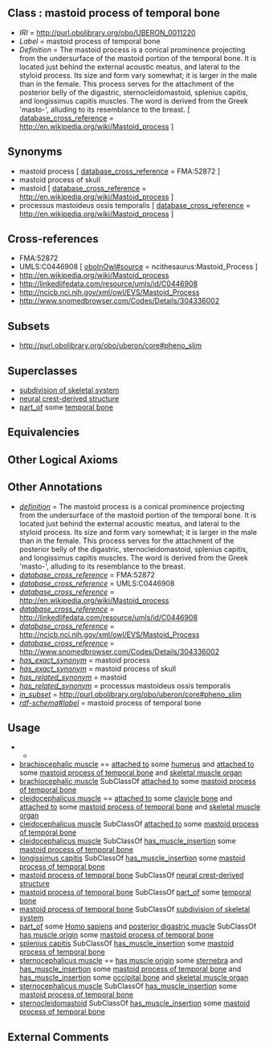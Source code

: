 
## Class : mastoid process of temporal bone

 * *IRI* = http://purl.obolibrary.org/obo/UBERON_0011220
 * *Label* = mastoid process of temporal bone
 * *Definition* = The mastoid process is a conical prominence projecting from the undersurface of the mastoid portion of the temporal bone. It is located just behind the external acoustic meatus, and lateral to the styloid process. Its size and form vary somewhat; it is larger in the male than in the female. This process serves for the attachment of the posterior belly of the digastric, sternocleidomastoid, splenius capitis, and longissimus capitis muscles. The word is derived from the Greek 'masto-', alluding to its resemblance to the breast. [ [database_cross_reference](../../ef/oboInOwl#hasDbXref.md) = http://en.wikipedia.org/wiki/Mastoid_process ]

## Synonyms

 * mastoid process [ [database_cross_reference](../../ef/oboInOwl#hasDbXref.md) = FMA:52872 ]
 * mastoid process of skull
 * mastoid [ [database_cross_reference](../../ef/oboInOwl#hasDbXref.md) = http://en.wikipedia.org/wiki/Mastoid_process ]
 * processus mastoideus ossis temporalis [ [database_cross_reference](../../ef/oboInOwl#hasDbXref.md) = http://en.wikipedia.org/wiki/Mastoid_process ]

## Cross-references

 * FMA:52872
 * UMLS:C0446908 [ [oboInOwl#source](../../ce/oboInOwl#source.md) = ncithesaurus:Mastoid_Process ]
 * http://en.wikipedia.org/wiki/Mastoid_process
 * http://linkedlifedata.com/resource/umls/id/C0446908
 * http://ncicb.nci.nih.gov/xml/owl/EVS/Mastoid_Process
 * http://www.snomedbrowser.com/Codes/Details/304336002

## Subsets

 * http://purl.obolibrary.org/obo/uberon/core#pheno_slim

## Superclasses

 * [subdivision of skeletal system](../../UBERON/75/UBERON_0000075.md)
 * [neural crest-derived structure](../../UBERON/13/UBERON_0010313.md)
 * [part_of](../../BFO/50/BFO_0000050.md) some [temporal bone](../../UBERON/78/UBERON_0001678.md)

## Equivalencies


## Other Logical Axioms


## Other Annotations

 * *[definition](../../IAO/15/IAO_0000115.md)* = The mastoid process is a conical prominence projecting from the undersurface of the mastoid portion of the temporal bone. It is located just behind the external acoustic meatus, and lateral to the styloid process. Its size and form vary somewhat; it is larger in the male than in the female. This process serves for the attachment of the posterior belly of the digastric, sternocleidomastoid, splenius capitis, and longissimus capitis muscles. The word is derived from the Greek 'masto-', alluding to its resemblance to the breast.
 * *[database_cross_reference](../../ef/oboInOwl#hasDbXref.md)* = FMA:52872
 * *[database_cross_reference](../../ef/oboInOwl#hasDbXref.md)* = UMLS:C0446908
 * *[database_cross_reference](../../ef/oboInOwl#hasDbXref.md)* = http://en.wikipedia.org/wiki/Mastoid_process
 * *[database_cross_reference](../../ef/oboInOwl#hasDbXref.md)* = http://linkedlifedata.com/resource/umls/id/C0446908
 * *[database_cross_reference](../../ef/oboInOwl#hasDbXref.md)* = http://ncicb.nci.nih.gov/xml/owl/EVS/Mastoid_Process
 * *[database_cross_reference](../../ef/oboInOwl#hasDbXref.md)* = http://www.snomedbrowser.com/Codes/Details/304336002
 * *[has_exact_synonym](../../ym/oboInOwl#hasExactSynonym.md)* = mastoid process
 * *[has_exact_synonym](../../ym/oboInOwl#hasExactSynonym.md)* = mastoid process of skull
 * *[has_related_synonym](../../ym/oboInOwl#hasRelatedSynonym.md)* = mastoid
 * *[has_related_synonym](../../ym/oboInOwl#hasRelatedSynonym.md)* = processus mastoideus ossis temporalis
 * *[in_subset](../../et/oboInOwl#inSubset.md)* = http://purl.obolibrary.org/obo/uberon/core#pheno_slim
 * *[rdf-schema#label](../../el/rdf-schema#label.md)* = mastoid process of temporal bone

## Usage

 * -
 * [brachiocephalic muscle](../../UBERON/68/UBERON_0011368.md) == [attached to](../../RO/71/RO_0002371.md) some [humerus](../../UBERON/76/UBERON_0000976.md) and [attached to](../../RO/71/RO_0002371.md) some [mastoid process of temporal bone](../../UBERON/20/UBERON_0011220.md) and [skeletal muscle organ](../../UBERON/92/UBERON_0014892.md)
 * [brachiocephalic muscle](../../UBERON/68/UBERON_0011368.md) SubClassOf [attached to](../../RO/71/RO_0002371.md) some [mastoid process of temporal bone](../../UBERON/20/UBERON_0011220.md)
 * [cleidocephalicus muscle](../../UBERON/64/UBERON_0011364.md) == [attached to](../../RO/71/RO_0002371.md) some [clavicle bone](../../UBERON/05/UBERON_0001105.md) and [attached to](../../RO/71/RO_0002371.md) some [mastoid process of temporal bone](../../UBERON/20/UBERON_0011220.md) and [skeletal muscle organ](../../UBERON/92/UBERON_0014892.md)
 * [cleidocephalicus muscle](../../UBERON/64/UBERON_0011364.md) SubClassOf [attached to](../../RO/71/RO_0002371.md) some [mastoid process of temporal bone](../../UBERON/20/UBERON_0011220.md)
 * [cleidocephalicus muscle](../../UBERON/64/UBERON_0011364.md) SubClassOf [has_muscle_insertion](../../RO/73/RO_0002373.md) some [mastoid process of temporal bone](../../UBERON/20/UBERON_0011220.md)
 * [longissimus capitis](../../UBERON/03/UBERON_0001403.md) SubClassOf [has_muscle_insertion](../../RO/73/RO_0002373.md) some [mastoid process of temporal bone](../../UBERON/20/UBERON_0011220.md)
 * [mastoid process of temporal bone](../../UBERON/20/UBERON_0011220.md) SubClassOf [neural crest-derived structure](../../UBERON/13/UBERON_0010313.md)
 * [mastoid process of temporal bone](../../UBERON/20/UBERON_0011220.md) SubClassOf [part_of](../../BFO/50/BFO_0000050.md) some [temporal bone](../../UBERON/78/UBERON_0001678.md)
 * [mastoid process of temporal bone](../../UBERON/20/UBERON_0011220.md) SubClassOf [subdivision of skeletal system](../../UBERON/75/UBERON_0000075.md)
 * [part_of](../../BFO/50/BFO_0000050.md) some [Homo sapiens](../../NCBITaxon/06/NCBITaxon_9606.md) and [posterior digastric muscle](../../UBERON/44/UBERON_0010944.md) SubClassOf [has muscle origin](../../RO/72/RO_0002372.md) some [mastoid process of temporal bone](../../UBERON/20/UBERON_0011220.md)
 * [splenius capitis](../../UBERON/11/UBERON_0000711.md) SubClassOf [has_muscle_insertion](../../RO/73/RO_0002373.md) some [mastoid process of temporal bone](../../UBERON/20/UBERON_0011220.md)
 * [sternocephalicus muscle](../../UBERON/71/UBERON_0011371.md) == [has muscle origin](../../RO/72/RO_0002372.md) some [sternebra](../../UBERON/08/UBERON_0002208.md) and [has_muscle_insertion](../../RO/73/RO_0002373.md) some [mastoid process of temporal bone](../../UBERON/20/UBERON_0011220.md) and [has_muscle_insertion](../../RO/73/RO_0002373.md) some [occipital bone](../../UBERON/76/UBERON_0001676.md) and [skeletal muscle organ](../../UBERON/92/UBERON_0014892.md)
 * [sternocephalicus muscle](../../UBERON/71/UBERON_0011371.md) SubClassOf [has_muscle_insertion](../../RO/73/RO_0002373.md) some [mastoid process of temporal bone](../../UBERON/20/UBERON_0011220.md)
 * [sternocleidomastoid](../../UBERON/28/UBERON_0001128.md) SubClassOf [has_muscle_insertion](../../RO/73/RO_0002373.md) some [mastoid process of temporal bone](../../UBERON/20/UBERON_0011220.md)

## External Comments

